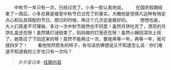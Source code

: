 　　中秋节一年只有一次，已经过完了。小多一脸认真地说。
　　在国庆假期结束了一周后，小多总算是接受中秋节已过完了的事实。大概他是觉得凡这种有特定点心和玩具搭配的节日，想过的时候，再过个几次定是极好的。
　　想想也是，大人们真是不可理喻，多过一次中秋节居然也不同意！虽然月饼吃完了，漂亮的月饼礼盒还在呀！虽然猜灯谜结束了，妈妈做的灯笼还在呀！虽然小姨回深圳上班了，她答应了下回还来的呀！竟然不能再过一次，要我再等一年。再等一年，我可就四岁了！
　　看他怅然若失的样子，有句话仿佛想说又不知道怎么说：你们难道不知道我的三岁也只有一次吗？

>*多多童话集* -[往期内容](http://www.jianshu.com/notebooks/6723693/latest)
